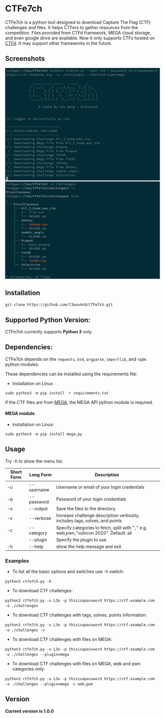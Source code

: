 # CTFe7ch

CTFe7ch is a python tool designed to download Capture The Flag (CTF) challenges and files. It helps CTFers to gather resources from the competition. Files provided from CTFd framework, MEGA cloud storage, and even google drive are available. Now it only supports CTFs hosted on [CTFd](https://github.com/CTFd/CTFd). It may support other frameworks in the future.

## Screenshots

![CTFe7ch](https://github.com/l3ouu4n9/CTFe7ch/blob/main/images/CTFe7ch_1.png "CTFe7ch in action")
![CTFe7ch](https://github.com/l3ouu4n9/CTFe7ch/blob/main/images/CTFe7ch_2.png "CTFe7ch in action")

## Installation

```
git clone https://github.com/l3ouu4n9/CTFe7ch.git
```

## Supported Python Version:
CTFe7ch currently supports **Python 3** only.

## Dependencies:
CTFe7ch depends on the `requests`, `bs4`, `argparse`, `importlib`, and `tqdm` python modules.

These dependencies can be installed using the requirements file:

- Installation on Linux
```
sudo python3 -m pip install -r requirements.txt
```

If the CTF files are from [MEGA]("https://mega.nz"), the MEGA API python module is required.
#### MEGA module
- Installation on Linux:
```
sudo python3 -m pip install mega.py
```

## Usage

Try -h to show the menu list.

Short Form    | Long Form       | Description
------------- | -------------   |-------------
-u            | --username      | Username or email of your login credentials
-p            | --password      | Password of your login credentials
-o            | --output        | Save the files to the directory
-v            | --verbose       | Increase challenge description verbosity, includes tags, solves, and points
-c            | --category      | Specify categories to fetch, split with "`,`" e.g. web,pwn,"vulncon 2020". Default: all
|             | --plugin        | Specify the plugin to use
-h            | --help          | show the help message and exit

### Examples

* To list all the basic options and switches use -h switch:

```python3 ctfe7ch.py -h```

* To download CTF challenges:

```python3 ctfe7ch.py -u L3o -p thisisapassword https://ctf.example.com  -o ./challenges```

* To download CTF challenges with tags, solves, points information:

```python3 ctfe7ch.py -u L3o -p thisisapassword https://ctf.example.com  -o ./challenges -v```

* To download CTF challenges with files on MEGA:

```python3 ctfe7ch.py -u L3o -p thisisapassword https://ctf.example.com  -o ./challenges --plugin=mega```

* To download CTF challenges with files on MEGA, web and pwn categories only:

```python3 ctfe7ch.py -u L3o -p thisisapassword https://ctf.example.com  -o ./challenges --plugin=mega -c web,pwn```

## Version
**Current version is 1.0.0**
